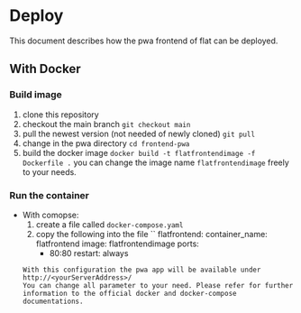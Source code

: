 # Deploy
This document describes how the pwa frontend of flat can be deployed.
## With Docker
### Build image
1. clone this repository
2. checkout the main branch
   ``git checkout main``
3. pull the newest version (not needed of newly cloned)
   ``git pull``
4. change in the pwa directory
   ``cd frontend-pwa``
5. build the docker image
   ``docker build -t flatfrontendimage -f Dockerfile .``
   you can change the image name ``flatfrontendimage`` freely to your needs.

### Run the container
- With comopse:
  1. create a file called ``docker-compose.yaml``
  2. copy the following into the file
   ``
   flatfrontend:
    container_name: flatfrontend
    image: flatfrontendimage
    ports:
      - 80:80
    restart: always
    ```
    With this configuration the pwa app will be available under http://<yourServerAddress>/ 
    You can change all parameter to your need. Please refer for further information to the official docker and docker-compose documentations. 